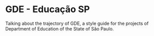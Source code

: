GDE - Educação SP
=========

Talking about the trajectory of GDE, a style guide for the projects of Department of Education of the State of São Paulo.